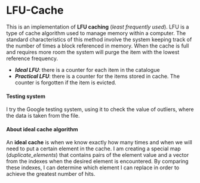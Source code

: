 # LFU-Cache
This is an implementation of **LFU caching** (*least frequently used*). LFU is a type of cache algorithm used to manage memory within a computer. The standard characteristics of this method involve the system keeping track of the number of times a block referenced in memory. When the cache is full and requires more room the system will purge the item with the lowest reference frequency.

- ***Ideal LFU***: there is a counter for each item in the catalogue
- ***Practical LFU***: there is a counter for the items stored in cache. The counter is forgotten if the item is evicted.

#### Testing system
I try the Google testing system, using it to check the value of outliers, where the data is taken from the file.
#### About ideal cache algorithm
An **ideal cache** is when we know exactly how many times and when we will need to put a certain element in the cache. 
I am creating a special map (*duplicate_elements*) that contains pairs of the element value and a vector from the indexes when the desired element is encountered. By comparing these indexes, I can determine which element I can replace in order to achieve the greatest number of hits.